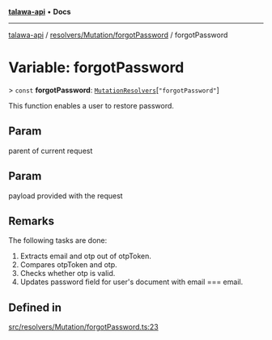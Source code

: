 [**talawa-api**](../../../../README.md) • **Docs**

***

[talawa-api](../../../../modules.md) / [resolvers/Mutation/forgotPassword](../README.md) / forgotPassword

# Variable: forgotPassword

\> `const` **forgotPassword**: [`MutationResolvers`](../../../../types/generatedGraphQLTypes/type-aliases/MutationResolvers.md)\[`"forgotPassword"`\]

This function enables a user to restore password.

## Param

parent of current request

## Param

payload provided with the request

## Remarks

The following tasks are done:
1. Extracts email and otp out of otpToken.
2. Compares otpToken and otp.
3. Checks whether otp is valid.
4. Updates password field for user's document with email === email.

## Defined in

[src/resolvers/Mutation/forgotPassword.ts:23](https://github.com/PalisadoesFoundation/talawa-api/blob/a87b45a1c490c996c3a8a52e117ecbaa4742ef49/src/resolvers/Mutation/forgotPassword.ts#L23)
